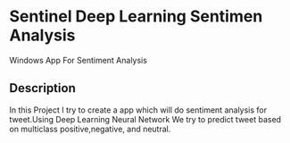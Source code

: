 # Sentinel Deep Learning Sentimen Analysis
 
 Windows App For Sentiment Analysis
 
 ## Description
 
 In this Project I try to create a app which will do sentiment analysis for tweet.Using Deep Learning Neural Network We try to predict tweet based on multiclass positive,negative, and neutral.
